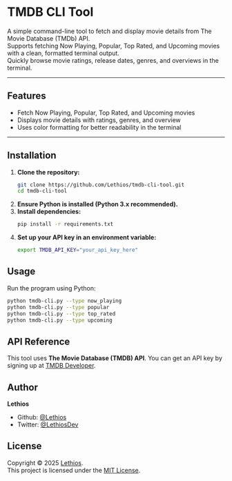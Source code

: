 # TMDB CLI Tool

A simple command-line tool to fetch and display movie details from The Movie Database (TMDb) API.  
Supports fetching Now Playing, Popular, Top Rated, and Upcoming movies with a clean, formatted terminal output.  
Quickly browse movie ratings, release dates, genres, and overviews in the terminal.

---

## Features

- Fetch Now Playing, Popular, Top Rated, and Upcoming movies
- Displays movie details with ratings, genres, and overview
- Uses color formatting for better readability in the terminal

---

## Installation

1. **Clone the repository:**  
   ```bash
   git clone https://github.com/Lethios/tmdb-cli-tool.git
   cd tmdb-cli-tool
   ```
2. **Ensure Python is installed (Python 3.x recommended).**
3. **Install dependencies:**
   ```bash
   pip install -r requirements.txt
4. **Set up your API key in an environment variable:**
   ```bash
   export TMDB_API_KEY="your_api_key_here"   
   ```

## Usage

Run the program using Python:
```bash
python tmdb-cli.py --type now_playing
python tmdb-cli.py --type popular
python tmdb-cli.py --type top_rated
python tmdb-cli.py --type upcoming
```


## API Reference

This tool uses **The Movie Database (TMDB) API**. You can get an API key by signing up at [TMDB Developer](https://developer.themoviedb.org/docs).


## Author

**Lethios**
- Github: [@Lethios](https://github.com/Lethios)
- Twitter: [@LethiosDev](https://x.com/LethiosDev)


## License

Copyright © 2025 [Lethios](https://github.com/Lethios).  
This project is licensed under the [MIT License](LICENSE).
